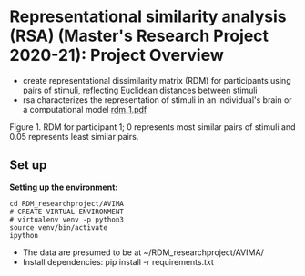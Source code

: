 # Representational similarity analysis (RSA) (Master's Research Project 2020-21): Project Overview #
- create representational dissimilarity matrix (RDM) for participants using pairs of stimuli, reflecting Euclidean distances between stimuli
-  rsa characterizes the representation of stimuli in an individual's brain or a computational model 
[rdm_1.pdf](https://github.com/Taranks7/RDM_researchproject/files/5760370/rdm_1.pdf)

Figure 1. RDM for participant 1; 0 represents most similar pairs of stimuli and 0.05 represents least similar pairs. 
## Set up ## 
**Setting up the environment:**

```
cd RDM_researchproject/AVIMA
# CREATE VIRTUAL ENVIRONMENT
# virtualenv venv -p python3
source venv/bin/activate
ipython 
```
- The data are presumed to be at ~/RDM_researchproject/AVIMA/
- Install dependencies: pip install -r requirements.txt
